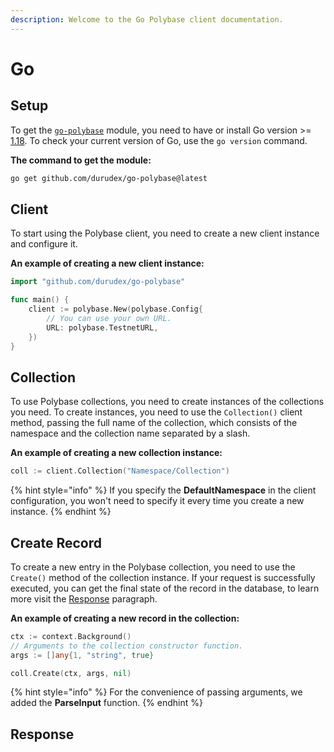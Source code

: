 ```yaml
---
description: Welcome to the Go Polybase client documentation.
---
```


# Go

## Setup

To get the [`go-polybase`](https://github.com/durudex/go-polybase) module, you need to have or install Go version >= [1.18](https://go.dev/dl/). To check your current version of Go, use the `go version` command.

**The command to get the module:**

```bash
go get github.com/durudex/go-polybase@latest
```

## Client

To start using the Polybase client, you need to create a new client instance and configure it.

**An example of creating a new client instance:**

```go
import "github.com/durudex/go-polybase"

func main() {
    client := polybase.New(polybase.Config{
        // You can use your own URL.
        URL: polybase.TestnetURL,
    })
}
```

## Collection

To use Polybase collections, you need to create instances of the collections you need. To create instances, you need to use the `Collection()` client method, passing the full name of the collection, which consists of the namespace and the collection name separated by a slash.

**An example of creating a new collection instance:**

```go
coll := client.Collection("Namespace/Collection")
```

{% hint style="info" %}
If you specify the **DefaultNamespace** in the client configuration, you won't need to specify it every time you create a new instance.
{% endhint %}

## Create Record

To create a new entry in the Polybase collection, you need to use the `Create()` method of the collection instance. If your request is successfully executed, you can get the final state of the record in the database, to learn more visit the [Response](go.md#response) paragraph.

**An example of creating a new record in the collection:**

```go
ctx := context.Background()
// Arguments to the collection constructor function.
args := []any{1, "string", true}

coll.Create(ctx, args, nil)
```

{% hint style="info" %}
For the convenience of passing arguments, we added the **ParseInput** function.
{% endhint %}

## Response

